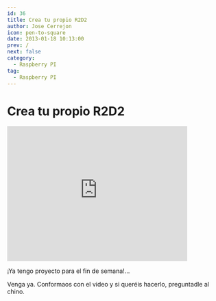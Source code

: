 ```yaml
---
id: 36
title: Crea tu propio R2D2
author: Jose Cerrejon
icon: pen-to-square
date: 2013-01-18 10:13:00
prev: /
next: false
category:
  - Raspberry PI
tag:
  - Raspberry PI
---
```


# Crea tu propio R2D2

<iframe width="420" height="315" src="http://www.youtube.com/embed/znuUm5vbSpI" frameborder="0" allowfullscreen></iframe>

¡Ya tengo proyecto para el fin de semana!...

Venga ya. Conformaos con el video y si queréis hacerlo, preguntadle al chino.